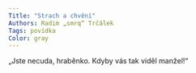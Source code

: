```yaml
---
Title: "Strach a chvění"
Authors: Radim „smrq“ Trčálek
Tags: povídka
Color: gray
---
```

„Jste necuda, hraběnko. Kdyby vás tak viděl manžel!“
